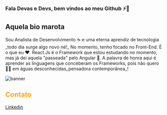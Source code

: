 ### Fala Devas e Devs, bem vindos ao meu Github ⚡💪

<h2>Aquela bio marota</h2>
  <p>
    Sou Analista de Desenvolvimento ☕ e uma eterna aprendiz de tecnologia _todo dia surge algo novo né!_ No momento,
  tenho focado no Front-End. É o que eu ❤️. React.Js é o Framework que estou estudando no momento, mas 
  já dei aquela "passeada" pelo Angular 💃. A palavra de honra aqui é aprender as linguagens que conceberam os Frameworks, pois não quero 🏊‍♂️ em águas desconhecidas_pensadora contemporânea_!
  
  </p> 

![banner](https://user-images.githubusercontent.com/33287490/118998397-cd294e00-b95f-11eb-8882-5568b5b52b77.jpg)


<h2 style="color:orange">Contato</h2>
<a href="https://www.linkedin.com/in/jos%C3%A9lia-pires-965103170/" target="_blank">Linkedin</a>

<!--
**josellia/josellia** is a ✨ _special_ ✨ repository because its `README.md` (this file) appears on your GitHub profile.

Here are some ideas to get you started:

- 🔭 I’m currently working on ...
- 🌱 I’m currently learning ...
- 👯 I’m looking to collaborate on ...
- 🤔 I’m looking for help with ...
- 💬 Ask me about ...
- 📫 How to reach me: ...
- 😄 Pronouns: ...
- ⚡ Fun fact: ...
-->


